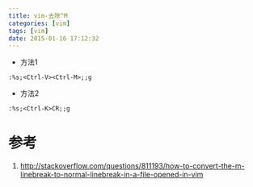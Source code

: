 ```yaml
---
title: vim-去除^M
categories: [vim]
tags: [vim]
date: 2015-01-16 17:12:32
---
```


-   方法1

```
:%s;<Ctrl-V><Ctrl-M>;;g
```

-   方法2

```
:%s;<Ctrl-K>CR;;g
```

# 参考

1.  <http://stackoverflow.com/questions/811193/how-to-convert-the-m-linebreak-to-normal-linebreak-in-a-file-opened-in-vim>
